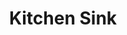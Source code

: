 ---
title: Kitchen Sink
description: Awesome Sink
weight: 1

# list pages require at least one image to be displayed.
---
